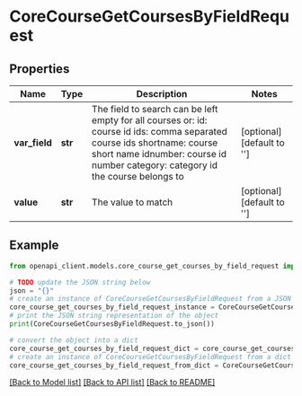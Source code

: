 # CoreCourseGetCoursesByFieldRequest


## Properties

Name | Type | Description | Notes
------------ | ------------- | ------------- | -------------
**var_field** | **str** | The field to search can be left empty for all courses or:                     id: course id                     ids: comma separated course ids                     shortname: course short name                     idnumber: course id number                     category: category id the course belongs to                  | [optional] [default to '']
**value** | **str** | The value to match | [optional] [default to '']

## Example

```python
from openapi_client.models.core_course_get_courses_by_field_request import CoreCourseGetCoursesByFieldRequest

# TODO update the JSON string below
json = "{}"
# create an instance of CoreCourseGetCoursesByFieldRequest from a JSON string
core_course_get_courses_by_field_request_instance = CoreCourseGetCoursesByFieldRequest.from_json(json)
# print the JSON string representation of the object
print(CoreCourseGetCoursesByFieldRequest.to_json())

# convert the object into a dict
core_course_get_courses_by_field_request_dict = core_course_get_courses_by_field_request_instance.to_dict()
# create an instance of CoreCourseGetCoursesByFieldRequest from a dict
core_course_get_courses_by_field_request_from_dict = CoreCourseGetCoursesByFieldRequest.from_dict(core_course_get_courses_by_field_request_dict)
```
[[Back to Model list]](../README.md#documentation-for-models) [[Back to API list]](../README.md#documentation-for-api-endpoints) [[Back to README]](../README.md)


